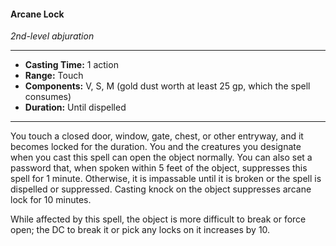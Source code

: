 #### Arcane Lock
*2nd-level abjuration*
___
- **Casting Time:** 1 action
- **Range:** Touch
- **Components:** V, S, M (gold dust worth at least 25 gp, which the spell consumes)
- **Duration:** Until dispelled
___
You touch a closed door, window, gate, chest, or other entryway, and it becomes locked for the duration. You and the creatures you designate when you cast this spell can open the object normally. You can also set a password that, when spoken within 5 feet of the object, suppresses this spell for 1 minute. Otherwise, it is impassable until it is broken or the spell is dispelled or suppressed. Casting knock on the object suppresses arcane lock for 10 minutes.

While affected by this spell, the object is more difficult to break or force open; the DC to break it or pick any locks on it increases by 10.